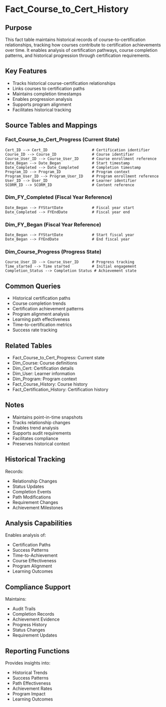 # Fact_Course_to_Cert_History

## Purpose
This fact table maintains historical records of course-to-certification relationships, tracking how courses contribute to certification achievements over time. It enables analysis of certification pathways, course completion patterns, and historical progression through certification requirements.

## Key Features
- Tracks historical course-certification relationships
- Links courses to certification paths
- Maintains completion timestamps
- Enables progression analysis
- Supports program alignment
- Facilitates historical tracking

## Source Tables and Mappings

### Fact_Course_to_Cert_Progress (Current State)
    Cert_ID --> Cert_ID                    # Certification identifier
    Course_ID --> Course_ID                # Course identifier
    Course_User_ID --> Course_User_ID      # Course enrollment reference
    Date_Began --> Date_Began              # Start timestamp
    Date_Completed --> Date_Completed      # Completion timestamp
    Program_ID --> Program_ID              # Program context
    Program_User_ID --> Program_User_ID    # Program enrollment reference
    User_ID --> User_ID                    # Learner identifier
    SCORM_ID --> SCORM_ID                  # Content reference

### Dim_FY_Completed (Fiscal Year Reference)
    Date_Began --> FYStartDate             # Fiscal year start
    Date_Completed --> FYEndDate           # Fiscal year end

### Dim_FY_Began (Fiscal Year Reference)
    Date_Began --> FYStartDate             # Start fiscal year
    Date_Began --> FYEndDate               # End fiscal year

### Dim_Course_Progress (Progress State)
    Course_User_ID --> Course_User_ID      # Progress tracking
    Time_started --> Time started          # Initial engagement
    Completion_Status --> Completion Status # Achievement state

## Common Queries
- Historical certification paths
- Course completion trends
- Certification achievement patterns
- Program alignment analysis
- Learning path effectiveness
- Time-to-certification metrics
- Success rate tracking

## Related Tables
- Fact_Course_to_Cert_Progress: Current state
- Dim_Course: Course definitions
- Dim_Cert: Certification details
- Dim_User: Learner information
- Dim_Program: Program context
- Fact_Course_History: Course history
- Fact_Certification_History: Certification history

## Notes
- Maintains point-in-time snapshots
- Tracks relationship changes
- Enables trend analysis
- Supports audit requirements
- Facilitates compliance
- Preserves historical context

## Historical Tracking
Records:
- Relationship Changes
- Status Updates
- Completion Events
- Path Modifications
- Requirement Changes
- Achievement Milestones

## Analysis Capabilities
Enables analysis of:
- Certification Paths
- Success Patterns
- Time-to-Achievement
- Course Effectiveness
- Program Alignment
- Learning Outcomes

## Compliance Support
Maintains:
- Audit Trails
- Completion Records
- Achievement Evidence
- Progress History
- Status Changes
- Requirement Updates

## Reporting Functions
Provides insights into:
- Historical Trends
- Success Patterns
- Path Effectiveness
- Achievement Rates
- Program Impact
- Learning Outcomes 